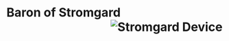 <script type="application/json">
{
    "title": "Barony of Stromgard",
    "subtitle": "Vancouver Washington",
    "image": "/img/StromgardBranchof.gif"
}
</script>

<p align="center">
    <h1>Baron of Stromgard <img src="../../img/StromgardBranchof.gif" alt="Stromgard Device" style="float:right" /></h1>
</p>
